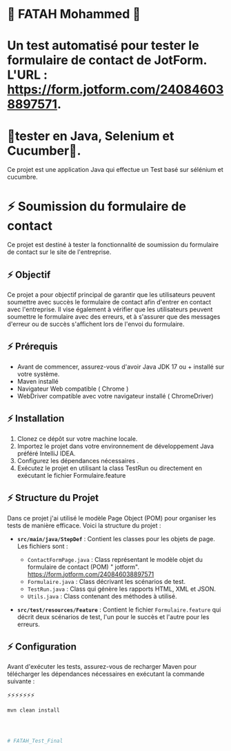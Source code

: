 # 👋 FATAH Mohammed 👋
# Un test automatisé pour tester le formulaire de contact de JotForm. L'URL : https://form.jotform.com/240846038897571.
# 🌱tester en Java, Selenium et Cucumber🌱.

Ce projet est une application Java qui effectue un Test basé sur sélénium et cucumbre.

# ⚡ Soumission du formulaire de contact

Ce projet est destiné à tester la fonctionnalité de soumission du formulaire de contact sur le site de l'entreprise.

## ⚡ Objectif

Ce projet a pour objectif principal de garantir que les utilisateurs peuvent soumettre avec succès le formulaire de
contact afin d'entrer en contact avec l'entreprise. Il vise également à vérifier que les utilisateurs peuvent soumettre
le formulaire avec des erreurs, et à s'assurer que des messages d'erreur ou de succès s'affichent lors de
l'envoi du formulaire.

## ⚡ Prérequis

- Avant de commencer, assurez-vous d'avoir Java JDK 17 ou + installé sur votre système.
- Maven installé
- Navigateur Web compatible ( Chrome )
- WebDriver compatible avec votre navigateur installé ( ChromeDriver)

## ⚡ Installation

1. Clonez ce dépôt sur votre machine locale.
2. Importez le projet dans votre environnement de développement Java préféré IntelliJ IDEA.
3. Configurez les dépendances nécessaires .
4. Exécutez le projet en utilisant la class TestRun ou directement en exécutant le fichier Formulaire.feature

## ⚡ Structure du Projet

Dans ce projet j'ai utilisé le modèle Page Object (POM) pour organiser les tests de manière efficace. Voici la structure
du projet :

- **`src/main/java/StepDef`** : Contient les classes pour les objets de page. Les fichiers sont :
    - `ContactFormPage.java` : Class représentant le modèle objet du formulaire de contact (POM) "
      jotform". https://form.jotform.com/240846038897571
    - `Formulaire.java` : Class décrivant les scénarios de test.
    - `TestRun.java` : Class qui génère les rapports HTML, XML et JSON.
    - `Utils.java` : Class contenant des méthodes à utilisé.

- **`src/test/resources/Feature`** : Contient le fichier `Formulaire.feature` qui décrit deux scénarios de test, l'un
  pour le succès et l'autre pour les erreurs.

## ⚡ Configuration

Avant d'exécuter les tests, assurez-vous de recharger Maven pour télécharger les dépendances nécessaires en exécutant la
commande suivante :


⚡⚡⚡⚡⚡⚡⚡
```bash
mvn clean install 




#   F A T A H _ T e s t _ F i n a l  
 